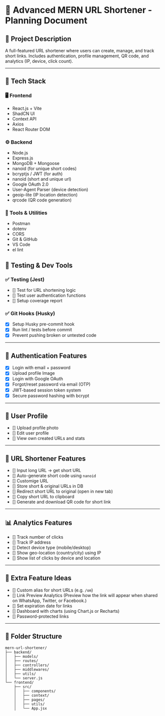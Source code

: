 # 🔗 Advanced MERN URL Shortener - Planning Document

## 📌 Project Description

A full-featured URL shortener where users can create, manage, and track short links. Includes authentication, profile management, QR code, and analytics (IP, device, click count).

---

## 🧰 Tech Stack

### 🖥️ Frontend

- React.js + Vite
- ShadCN UI
- Context API
- Axios
- React Router DOM

### ⚙️ Backend

- Node.js
- Express.js
- MongoDB + Mongoose
- nanoid (for unique short codes)
- bcryptjs / JWT (for auth)
- nanoid (short and unique url)
- Google OAuth 2.0
- User-Agent Parser (device detection)
- geoip-lite (IP location detection)
- qrcode (QR code generation)

### 🧪 Tools & Utilities

- Postman
- dotenv
- CORS
- Git & GitHub
- VS Code
- el lint

## 🧪 Testing & Dev Tools

### ✅ Testing (Jest)

- [] Test for URL shortening logic
- [] Test user authentication functions
- [] Setup coverage report

### ✅ Git Hooks (Husky)

- [x] Setup Husky pre-commit hook
- [x] Run lint / tests before commit
- [x] Prevent pushing broken or untested code

---

## 🔐 Authentication Features

- [x] Login with email + password
- [x] Upload profile Image
- [x] Login with Google OAuth
- [x] Forgot/reset password via email (OTP)
- [x] JWT-based session token system
- [x] Secure password hashing with bcrypt

---

## 👤 User Profile

- [] Upload profile photo
- [] Edit user profile
- [] View own created URLs and stats

---

## 🔗 URL Shortener Features

- [] Input long URL → get short URL
- [] Auto-generate short code using `nanoid`
- [] Customige URL
- [] Store short & original URLs in DB
- [] Redirect short URL to original (open in new tab)
- [] Copy short URL to clipboard
- [] Generate and download QR code for short link

---

## 📊 Analytics Features

- [] Track number of clicks
- [] Track IP address
- [] Detect device type (mobile/desktop)
- [] Show geo-location (country/city) using IP
- [] Show list of clicks by device and location

---

## 🌟 Extra Feature Ideas

- [] Custom alias for short URLs (e.g. `/om`)
- [] Link Preview Analytics (Preview how the link will appear when shared on WhatsApp, Twitter, or Facebook.)
- [] Set expiration date for links
- [] Dashboard with charts (using Chart.js or Recharts)
- [] Password-protected links

---

## 📂 Folder Structure

```plaintext
mern-url-shortener/
├── backend/
│   ├── models/
│   ├── routes/
│   ├── controllers/
│   ├── middlewares/
│   ├── utils/
│   └── server.js
└── frontend/
    ├── src/
    │   ├── components/
    │   ├── context/
    │   ├── pages/
    │   ├── utils/
    │   └── App.jsx
```
